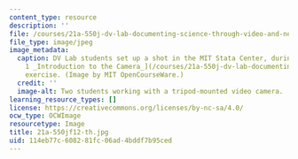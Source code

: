 ```yaml
---
content_type: resource
description: ''
file: /courses/21a-550j-dv-lab-documenting-science-through-video-and-new-media-fall-2012/114eb77c608281fc06ad4bddf7b95ced_21a-550jf12-th.jpg
file_type: image/jpeg
image_metadata:
  caption: DV Lab students set up a shot in the MIT Stata Center, during their [Lab
    1 _Introduction to the Camera_](/courses/21a-550j-dv-lab-documenting-science-through-video-and-new-media-fall-2012/pages/lecture-and-lab-videos)
    exercise. (Image by MIT OpenCourseWare.)
  credit: ''
  image-alt: Two students working with a tripod-mounted video camera.
learning_resource_types: []
license: https://creativecommons.org/licenses/by-nc-sa/4.0/
ocw_type: OCWImage
resourcetype: Image
title: 21a-550jf12-th.jpg
uid: 114eb77c-6082-81fc-06ad-4bddf7b95ced
---
```

